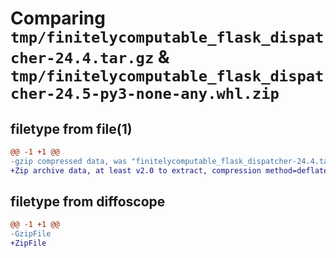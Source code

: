 # Comparing `tmp/finitelycomputable_flask_dispatcher-24.4.tar.gz` & `tmp/finitelycomputable_flask_dispatcher-24.5-py3-none-any.whl.zip`

## filetype from file(1)

```diff
@@ -1 +1 @@
-gzip compressed data, was "finitelycomputable_flask_dispatcher-24.4.tar", last modified: Tue Apr 30 04:44:47 2024, max compression
+Zip archive data, at least v2.0 to extract, compression method=deflate
```

## filetype from diffoscope

```diff
@@ -1 +1 @@
-GzipFile
+ZipFile
```

